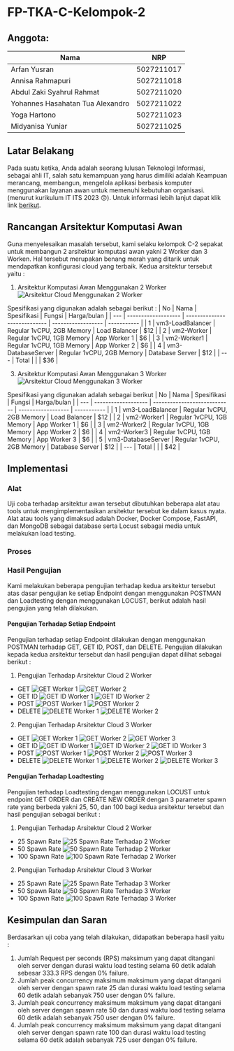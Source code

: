 # FP-TKA-C-Kelompok-2

## Anggota: 
Nama                              | NRP 
---                               | --- 
Arfan Yusran                      | 5027211017 
Annisa Rahmapuri                  | 5027211018
Abdul Zaki Syahrul Rahmat         | 5027211020
Yohannes Hasahatan Tua Alexandro  | 5027211022 
Yoga Hartono                      | 5027211023
Midyanisa Yuniar                  | 5027211025 


## Latar Belakang
Pada suatu ketika, Anda adalah seorang lulusan Teknologi Informasi, sebagai ahli IT, salah satu kemampuan yang harus dimiliki adalah Keampuan merancang, membangun, mengelola aplikasi berbasis komputer menggunakan layanan awan untuk memenuhi kebutuhan organisasi.(menurut kurikulum IT ITS 2023 😙). Untuk informasi lebih lanjut dapat klik link [berikut](https://github.com/fuaddary/fp-tka).

## Rancangan Arsitektur Komputasi Awan
Guna menyelesaikan masalah tersebut, kami selaku kelompok C-2 sepakat untuk membangun 2 arsitektur komputasi awan yakni 2 Worker dan 3 Worken. Hal tersebut merupakan benang merah yang ditarik untuk mendapatkan konfigurasi cloud yang terbaik. Kedua arsitektur tersebut yaitu :

1. Arsitektur Komputasi Awan Menggunakan 2 Worker
![Arsitektur Cloud Menggunakan 2 Worker](/images/[2-Worker]ArsitekturCloud.jpg)

Spesifikasi yang digunakan adalah sebagai berikut :
| No  | Nama                | Spesifikasi                  | Fungsi             | Harga/bulan |
| --- | ------------------- | ---------------------------- | ------------------ | ----------- |
| 1   | vm3-LoadBalancer    | Regular 1vCPU, 2GB Memory    | Load Balancer      | $12         |
| 2   | vm2-Worker          | Regular 1vCPU, 1GB Memory    | App Worker 1       | $6          |
| 3   | vm2-Worker1         | Regular 1vCPU, 1GB Memory    | App Worker 2       | $6          |
| 4   | vm3-DatabaseServer  | Regular 1vCPU, 2GB Memory    | Database Server    | $12         |
| --- | Total               |                              |                    | $36         |


3. Arsitektur Komputasi Awan Menggunakan 3 Worker
![Arsitektur Cloud Menggunakan 3 Worker](/images/[3-Worker]ArsitekturCloud.png)

Spesifikasi yang digunakan adalah sebagai berikut 
| No  | Nama                | Spesifikasi                  | Fungsi             | Harga/bulan |
| --- | ------------------- | ---------------------------- | ------------------ | ----------- |
| 1   | vm3-LoadBalancer    | Regular 1vCPU, 2GB Memory    | Load Balancer      | $12         |
| 2   | vm2-Worker1         | Regular 1vCPU, 1GB Memory    | App Worker 1       | $6          |
| 3   | vm2-Worker2         | Regular 1vCPU, 1GB Memory    | App Worker 2       | $6          |
| 4   | vm2-Worker3         | Regular 1vCPU, 1GB Memory    | App Worker 3       | $6          |
| 5   | vm3-DatabaseServer  | Regular 1vCPU, 2GB Memory    | Database Server    | $12         |
| --- | Total               |                              |                    | $42         |


## Implementasi

### Alat
Uji coba terhadap arsitektur awan tersebut dibutuhkan beberapa alat atau tools untuk mengimplementasikan arsitektur tersebut ke dalam kasus nyata. Alat atau tools yang dimaksud adalah Docker, Docker Compose, FastAPI, dan MongoDB sebagai database serta Locust sebagai media untuk melakukan load testing.


### Proses



### Hasil Pengujian
Kami melakukan beberapa pengujian terhadap kedua arsitektur tersebut atas dasar pengujian ke setiap Endpoint dengan menggunakan POSTMAN dan Loadtesting dengan menggunakan LOCUST, berikut adalah hasil pengujian yang telah dilakukan.


#### Pengujian Terhadap Setiap Endpoint
Pengujian terhadap setiap Endpoint dilakukan dengan menggunakan POSTMAN terhadap GET, GET ID, POST, dan DELETE. Pengujian dilakukan kepada kedua arsitektur tersebut dan hasil pengujian dapat dilihat sebagai berikut :

1. Pengujian Terhadap Arsitektur Cloud 2 Worker
- GET
![GET Worker 1](/images/[2-Worker]Worker1_GET.png)
![GET Worker 2](/images/[2-Worker]Worker2_GET.png)
- GET ID
![GET ID Worker 1](/images/[2-Worker]Worker1_GET-ID.png)
![GET ID Worker 2](/images/[2-Worker]Worker2_GET-ID.png)
- POST
![POST Worker 1](/images/[2-Worker]Worker1_POST.jpg)
![POST Worker 2](/images/[2-Worker]Worker1_POST.jpg)
- DELETE
![DELETE Worker 1](/images/[2-Worker]Worker1_DELETE.png)
![DELETE Worker 2](/images/[2-Worker]Worker2_DELETE.png)


2. Pengujian Terhadap Arsitektur Cloud 3 Worker
- GET
![GET Worker 1](/images/[3-Worker]Worker1_GET.png)
![GET Worker 2](/images/[3-Worker]Worker2_GET.png)
![GET Worker 3](/images/[3-Worker]Worker3_GET.png)
- GET ID
![GET ID Worker 1](/images/[3-Worker]Worker1_GET-ID.png)
![GET ID Worker 2](/images/[3-Worker]Worker2_GET-ID.png)
![GET ID Worker 3](/images/[3-Worker]Worker3_GET-ID.png)
- POST
![POST Worker 1](/images/[3-Worker]Worker1_POST.jpg)
![POST Worker 2](/images/[3-Worker]Worker2_POST.jpg)
![POST Worker 3](/images/[3-Worker]Worker3_POST.jpg)
- DELETE
![DELETE Worker 1](/images/[3-Worker]Worker1_DELETE.png)
![DELETE Worker 2](/images/[3-Worker]Worker2_DELETE.png)
![DELETE Worker 3](/images/[3-Worker]Worker3_DELETE.png)


#### Pengujian Terhadap Loadtesting
Pengujian terhadap Loadtesting dengan menggunakan LOCUST untuk endpoint GET ORDER dan CREATE NEW ORDER dengan 3 parameter spawn rate yang berbeda yakni 25, 50, dan 100 bagi kedua arsitektur tersebut dan hasil pengujian sebagai berikut :

1. Pengujian Terhadap Arsitektur Cloud 2 Worker
- 25 Spawn Rate
![25 Spawn Rate Terhadap 2 Worker](/images/[2-Worker]SR25Peak750.png)
- 50 Spawn Rate
![50 Spawn Rate Terhadap 2 Worker](/images/[2-Worker]SR50Peak750.png)
- 100 Spawn Rate
![100 Spawn Rate Terhadap 2 Worker](/images/[2-Worker]SR100Peak725.png)



2. Pengujian Terhadap Arsitektur Cloud 3 Worker
- 25 Spawn Rate
![25 Spawn Rate Terhadap 3 Worker](/images/[3-Worker]SR25Peak750.png)
- 50 Spawn Rate
![50 Spawn Rate Terhadap 3 Worker](/images/[3-Worker]SR50Peak725.png)
- 100 Spawn Rate
![100 Spawn Rate Terhadap 3 Worker](/images/[3-Worker]SR100Peak725.png)


## Kesimpulan dan Saran
Berdasarkan uji coba yang telah dilakukan, didapatkan beberapa hasil yaitu :

1. Jumlah Request per seconds (RPS) maksimum yang dapat ditangani oleh server dengan durasi waktu load testing selama 60 detik adalah sebesar 333.3 RPS dengan 0% failure.
2. Jumlah peak concurrency maksimum maksimum yang dapat ditangani oleh server dengan spawn rate 25 dan durasi waktu load testing selama 60 detik adalah sebanyak 750 user dengan 0% failure.
3. Jumlah peak concurrency maksimum maksimum yang dapat ditangani oleh server dengan spawn rate 50 dan durasi waktu load testing selama 60 detik adalah sebanyak 750 user dengan 0% failure.
4. Jumlah peak concurrency maksimum maksimum yang dapat ditangani oleh server dengan spawn rate 100 dan durasi waktu load testing selama 60 detik adalah sebanyak 725 user dengan 0% failure.
